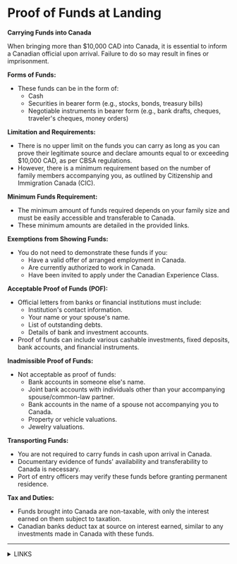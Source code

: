 # Proof of Funds at Landing

**Carrying Funds into Canada**

When bringing more than $10,000 CAD into Canada, it is essential to inform a Canadian official upon arrival. Failure to do so may result in fines or imprisonment.

**Forms of Funds:**

* These funds can be in the form of:
  * Cash
  * Securities in bearer form (e.g., stocks, bonds, treasury bills)
  * Negotiable instruments in bearer form (e.g., bank drafts, cheques, traveler's cheques, money orders)

**Limitation and Requirements:**

* There is no upper limit on the funds you can carry as long as you can prove their legitimate source and declare amounts equal to or exceeding $10,000 CAD, as per CBSA regulations.
* However, there is a minimum requirement based on the number of family members accompanying you, as outlined by Citizenship and Immigration Canada (CIC).

**Minimum Funds Requirement:**

* The minimum amount of funds required depends on your family size and must be easily accessible and transferable to Canada.
* These minimum amounts are detailed in the provided links.

**Exemptions from Showing Funds:**

* You do not need to demonstrate these funds if you:
  * Have a valid offer of arranged employment in Canada.
  * Are currently authorized to work in Canada.
  * Have been invited to apply under the Canadian Experience Class.

**Acceptable Proof of Funds (POF):**

* Official letters from banks or financial institutions must include:
  * Institution's contact information.
  * Your name or your spouse's name.
  * List of outstanding debts.
  * Details of bank and investment accounts.
* Proof of funds can include various cashable investments, fixed deposits, bank accounts, and financial instruments.

**Inadmissible Proof of Funds:**

* Not acceptable as proof of funds:
  * Bank accounts in someone else's name.
  * Joint bank accounts with individuals other than your accompanying spouse/common-law partner.
  * Bank accounts in the name of a spouse not accompanying you to Canada.
  * Property or vehicle valuations.
  * Jewelry valuations.

**Transporting Funds:**

* You are not required to carry funds in cash upon arrival in Canada.
* Documentary evidence of funds' availability and transferability to Canada is necessary.
* Port of entry officers may verify these funds before granting permanent residence.

**Tax and Duties:**

* Funds brought into Canada are non-taxable, with only the interest earned on them subject to taxation.
* Canadian banks deduct tax at source on interest earned, similar to any investments made in Canada with these funds.

***

<details>

<summary>LINKS</summary>

Source: [http://www.cic.gc.ca/english/immigrate/skilled/funds.asp](http://www.cic.gc.ca/english/immigrate/skilled/funds.asp)

Refer to: [http://www.cic.gc.ca/english/immigrate/skilled/offer.asp](http://www.cic.gc.ca/english/immigrate/skilled/offer.asp) for additional information.

</details>

